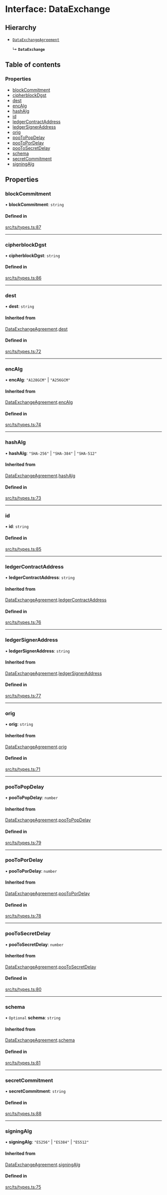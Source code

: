 # Interface: DataExchange

## Hierarchy

- [`DataExchangeAgreement`](DataExchangeAgreement.md)

  ↳ **`DataExchange`**

## Table of contents

### Properties

- [blockCommitment](DataExchange.md#blockcommitment)
- [cipherblockDgst](DataExchange.md#cipherblockdgst)
- [dest](DataExchange.md#dest)
- [encAlg](DataExchange.md#encalg)
- [hashAlg](DataExchange.md#hashalg)
- [id](DataExchange.md#id)
- [ledgerContractAddress](DataExchange.md#ledgercontractaddress)
- [ledgerSignerAddress](DataExchange.md#ledgersigneraddress)
- [orig](DataExchange.md#orig)
- [pooToPopDelay](DataExchange.md#pootopopdelay)
- [pooToPorDelay](DataExchange.md#pootopordelay)
- [pooToSecretDelay](DataExchange.md#pootosecretdelay)
- [schema](DataExchange.md#schema)
- [secretCommitment](DataExchange.md#secretcommitment)
- [signingAlg](DataExchange.md#signingalg)

## Properties

### blockCommitment

• **blockCommitment**: `string`

#### Defined in

[src/ts/types.ts:87](https://gitlab.com/i3-market/code/wp3/t3.2/conflict-resolution/non-repudiation-library/-/blob/2d55682/src/ts/types.ts#L87)

___

### cipherblockDgst

• **cipherblockDgst**: `string`

#### Defined in

[src/ts/types.ts:86](https://gitlab.com/i3-market/code/wp3/t3.2/conflict-resolution/non-repudiation-library/-/blob/2d55682/src/ts/types.ts#L86)

___

### dest

• **dest**: `string`

#### Inherited from

[DataExchangeAgreement](DataExchangeAgreement.md).[dest](DataExchangeAgreement.md#dest)

#### Defined in

[src/ts/types.ts:72](https://gitlab.com/i3-market/code/wp3/t3.2/conflict-resolution/non-repudiation-library/-/blob/2d55682/src/ts/types.ts#L72)

___

### encAlg

• **encAlg**: ``"A128GCM"`` \| ``"A256GCM"``

#### Inherited from

[DataExchangeAgreement](DataExchangeAgreement.md).[encAlg](DataExchangeAgreement.md#encalg)

#### Defined in

[src/ts/types.ts:74](https://gitlab.com/i3-market/code/wp3/t3.2/conflict-resolution/non-repudiation-library/-/blob/2d55682/src/ts/types.ts#L74)

___

### hashAlg

• **hashAlg**: ``"SHA-256"`` \| ``"SHA-384"`` \| ``"SHA-512"``

#### Inherited from

[DataExchangeAgreement](DataExchangeAgreement.md).[hashAlg](DataExchangeAgreement.md#hashalg)

#### Defined in

[src/ts/types.ts:73](https://gitlab.com/i3-market/code/wp3/t3.2/conflict-resolution/non-repudiation-library/-/blob/2d55682/src/ts/types.ts#L73)

___

### id

• **id**: `string`

#### Defined in

[src/ts/types.ts:85](https://gitlab.com/i3-market/code/wp3/t3.2/conflict-resolution/non-repudiation-library/-/blob/2d55682/src/ts/types.ts#L85)

___

### ledgerContractAddress

• **ledgerContractAddress**: `string`

#### Inherited from

[DataExchangeAgreement](DataExchangeAgreement.md).[ledgerContractAddress](DataExchangeAgreement.md#ledgercontractaddress)

#### Defined in

[src/ts/types.ts:76](https://gitlab.com/i3-market/code/wp3/t3.2/conflict-resolution/non-repudiation-library/-/blob/2d55682/src/ts/types.ts#L76)

___

### ledgerSignerAddress

• **ledgerSignerAddress**: `string`

#### Inherited from

[DataExchangeAgreement](DataExchangeAgreement.md).[ledgerSignerAddress](DataExchangeAgreement.md#ledgersigneraddress)

#### Defined in

[src/ts/types.ts:77](https://gitlab.com/i3-market/code/wp3/t3.2/conflict-resolution/non-repudiation-library/-/blob/2d55682/src/ts/types.ts#L77)

___

### orig

• **orig**: `string`

#### Inherited from

[DataExchangeAgreement](DataExchangeAgreement.md).[orig](DataExchangeAgreement.md#orig)

#### Defined in

[src/ts/types.ts:71](https://gitlab.com/i3-market/code/wp3/t3.2/conflict-resolution/non-repudiation-library/-/blob/2d55682/src/ts/types.ts#L71)

___

### pooToPopDelay

• **pooToPopDelay**: `number`

#### Inherited from

[DataExchangeAgreement](DataExchangeAgreement.md).[pooToPopDelay](DataExchangeAgreement.md#pootopopdelay)

#### Defined in

[src/ts/types.ts:79](https://gitlab.com/i3-market/code/wp3/t3.2/conflict-resolution/non-repudiation-library/-/blob/2d55682/src/ts/types.ts#L79)

___

### pooToPorDelay

• **pooToPorDelay**: `number`

#### Inherited from

[DataExchangeAgreement](DataExchangeAgreement.md).[pooToPorDelay](DataExchangeAgreement.md#pootopordelay)

#### Defined in

[src/ts/types.ts:78](https://gitlab.com/i3-market/code/wp3/t3.2/conflict-resolution/non-repudiation-library/-/blob/2d55682/src/ts/types.ts#L78)

___

### pooToSecretDelay

• **pooToSecretDelay**: `number`

#### Inherited from

[DataExchangeAgreement](DataExchangeAgreement.md).[pooToSecretDelay](DataExchangeAgreement.md#pootosecretdelay)

#### Defined in

[src/ts/types.ts:80](https://gitlab.com/i3-market/code/wp3/t3.2/conflict-resolution/non-repudiation-library/-/blob/2d55682/src/ts/types.ts#L80)

___

### schema

• `Optional` **schema**: `string`

#### Inherited from

[DataExchangeAgreement](DataExchangeAgreement.md).[schema](DataExchangeAgreement.md#schema)

#### Defined in

[src/ts/types.ts:81](https://gitlab.com/i3-market/code/wp3/t3.2/conflict-resolution/non-repudiation-library/-/blob/2d55682/src/ts/types.ts#L81)

___

### secretCommitment

• **secretCommitment**: `string`

#### Defined in

[src/ts/types.ts:88](https://gitlab.com/i3-market/code/wp3/t3.2/conflict-resolution/non-repudiation-library/-/blob/2d55682/src/ts/types.ts#L88)

___

### signingAlg

• **signingAlg**: ``"ES256"`` \| ``"ES384"`` \| ``"ES512"``

#### Inherited from

[DataExchangeAgreement](DataExchangeAgreement.md).[signingAlg](DataExchangeAgreement.md#signingalg)

#### Defined in

[src/ts/types.ts:75](https://gitlab.com/i3-market/code/wp3/t3.2/conflict-resolution/non-repudiation-library/-/blob/2d55682/src/ts/types.ts#L75)
